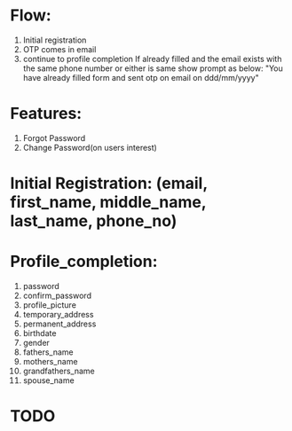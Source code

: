 # Flow:
1. Initial registration
2. OTP comes in email
3. continue to profile completion
    If already filled and the email exists with the same phone number or either is same show prompt as below:
    "You have already filled form and sent otp on email on  ddd/mm/yyyy"


# Features:
1. Forgot Password
2. Change Password(on users interest)


# Initial Registration: (email, first_name, middle_name, last_name, phone_no)

# Profile_completion:
1. password
2. confirm_password
2. profile_picture
4. temporary_address
5. permanent_address
6. birthdate
7. gender
8. fathers_name
9. mothers_name
10. grandfathers_name
11. spouse_name

# TODO
